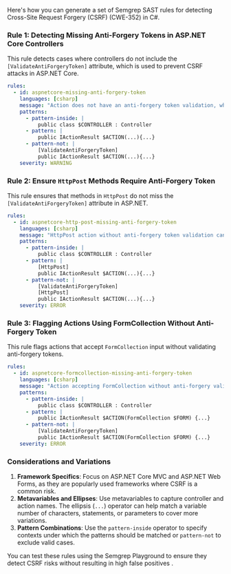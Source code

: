 Here's how you can generate a set of Semgrep SAST rules for detecting Cross-Site Request Forgery (CSRF) (CWE-352) in C#.

### Rule 1: Detecting Missing Anti-Forgery Tokens in ASP.NET Core Controllers

This rule detects cases where controllers do not include the `[ValidateAntiForgeryToken]` attribute, which is used to prevent CSRF attacks in ASP.NET Core.

```yaml
rules:
  - id: aspnetcore-missing-anti-forgery-token
    languages: [csharp]
    message: "Action does not have an anti-forgery token validation, which may lead to CSRF vulnerabilities."
    patterns:
      - pattern-inside: |
          public class $CONTROLLER : Controller
      - pattern: |
          public IActionResult $ACTION(...){...}
      - pattern-not: |
          [ValidateAntiForgeryToken]
          public IActionResult $ACTION(...){...}
    severity: WARNING
```

### Rule 2: Ensure `HttpPost` Methods Require Anti-Forgery Token

This rule ensures that methods in `HttpPost` do not miss the `[ValidateAntiForgeryToken]` attribute in ASP.NET.

```yaml
rules:
  - id: aspnetcore-http-post-missing-anti-forgery-token
    languages: [csharp]
    message: "HttpPost action without anti-forgery token validation can lead to CSRF vulnerabilities."
    patterns:
      - pattern-inside: |
          public class $CONTROLLER : Controller
      - pattern: |
          [HttpPost]
          public IActionResult $ACTION(...){...}
      - pattern-not: |
          [ValidateAntiForgeryToken]
          [HttpPost]
          public IActionResult $ACTION(...){...}
    severity: ERROR
```

### Rule 3: Flagging Actions Using FormCollection Without Anti-Forgery Token

This rule flags actions that accept `FormCollection` input without validating anti-forgery tokens.

```yaml
rules:
  - id: aspnetcore-formcollection-missing-anti-forgery-token
    languages: [csharp]
    message: "Action accepting FormCollection without anti-forgery validation can lead to CSRF vulnerabilities."
    patterns:
      - pattern-inside: |
          public class $CONTROLLER : Controller
      - pattern: |
          public IActionResult $ACTION(FormCollection $FORM) {...}
      - pattern-not: |
          [ValidateAntiForgeryToken]
          public IActionResult $ACTION(FormCollection $FORM) {...}
    severity: ERROR
```

### Considerations and Variations

1. **Framework Specifics**: Focus on ASP.NET Core MVC and ASP.NET Web Forms, as they are popularly used frameworks where CSRF is a common risk.
2. **Metavariables and Ellipses**: Use metavariables to capture controller and action names. The ellipsis (`...`) operator can help match a variable number of characters, statements, or parameters to cover more variations.
3. **Pattern Combinations**: Use the `pattern-inside` operator to specify contexts under which the patterns should be matched or `pattern-not` to exclude valid cases.

You can test these rules using the Semgrep Playground to ensure they detect CSRF risks without resulting in high false positives    .